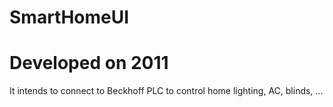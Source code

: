 # SmartHomeUI
# Developed on 2011

It intends to connect to Beckhoff PLC to control home lighting, AC, blinds, ...
